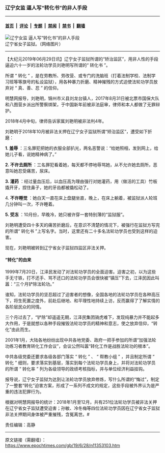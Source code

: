 ### 辽宁女监 逼人写“转化书”的非人手段

---

#### [首页](../../../..?n11353103) &nbsp;|&nbsp; [评论](../../../../../epoch-comment?n11353103) &nbsp;|&nbsp; [专题](../../../../../epoch-special?n11353103) &nbsp;|&nbsp; [禁闻](../../../../../epoch-news?n11353103) &nbsp;|&nbsp; [禁书](../../../../../books?n11353103) &nbsp;|&nbsp; [翻墙](https://github.com/gfw-breaker/nogfw/blob/master/README.md?n11353103)


<div><img alt="辽宁女监 逼人写“转化书”的非人手段" class="attachment-djy_600_400 size-djy_600_400 wp-post-image" src="https://i.epochtimes.com/assets/uploads/2019/06/a-600x400-1-1.jpg"/>
<div class="caption">
 辽宁省女子监狱。（网络图片）
</div></div><hr/><div class="post_content" id="artbody" itemprop="articleBody">
 <!-- article content begin -->
 <p>
  【大纪元2019年06月29日讯】辽宁女子监狱所谓的“矫治监区”，用非人性的手段逼迫六十一岁的法轮功学员刘艳明写所谓的“
  <ok href="https://www.epochtimes.com/gb/tag/%E8%BD%AC%E5%8C%96%E4%B9%A6.html">
   转化书
  </ok>
  ”。
 </p>
 <p class="p4">
  <span class="s1">
   所谓
  </span>
  <span class="s3">
   “
  </span>
  <span class="s1">
   转化
  </span>
  <span class="s3">
   ”
  </span>
  <span class="s1">
   ，是在劳教所、劳改营、或专门的洗脑班（打着法制学校、法制学习班等等旗号的私设监狱），用各种暴力折磨、精神摧残的方式迫使法轮功学员放弃对
  </span>
  <span class="s3">
   “
  </span>
  <span class="s1">
   真、善、忍
  </span>
  <span class="s3">
   ”
  </span>
  <span class="s1">
   的信仰。
  </span>
 </p>
 <p class="p5">
  <span class="s1">
   明慧网报导，刘艳明，锦州市义县刘龙台镇人，2017年8月31日被北票市国保大队和八图营乡派出所警察绑架，于中国新年前被非法庭审，律师和本人都做了无罪辩护。
  </span>
 </p>
 <p class="p5">
  <span class="s1">
   2018年4月中旬，律师告诉家属刘艳明被非法判4年。
  </span>
 </p>
 <p class="p5">
  <span class="s1">
   刘艳明于2018年10月被非法关押在辽宁女子监狱所谓“矫治监区”，遭受如下折磨：
  </span>
 </p>
 <p class="p5">
  <span class="s1">
   <strong>
    1. 羞辱
   </strong>
   ：三名罪犯把她的衣服全部扒光，两名恶警说：“给她照相，发到网上，给她儿子看，说她精神病了。”
  </span>
 </p>
 <p class="p5">
  <span class="s1">
   <strong>
    2.
   </strong>
   <strong>
    不许去厕所
   </strong>
   ：三名罪犯看着她，每天都不停地辱骂她，从不允许她去厕所，恶意叫她忍受痛苦，尿床。
  </span>
 </p>
 <p class="p5">
  <span class="s1">
   <strong>
    3. 灌药
   </strong>
   ：经过量血压后，以血压高为理由强行对她灌药，用（做活的工具）竹板撬开牙，捏住鼻子，她的牙齿都被撬松动了。
  </span>
 </p>
 <p class="p5">
  <span class="s1">
   4.
   <strong>
    不许睡觉
   </strong>
   ：她白天一直在床上盘腿坐直，晚上，在床上躺着，被监狱派人轮班几分钟叫一次，不许睡着。
  </span>
 </p>
 <p class="p5">
  <span class="s1">
   <strong>
    5. 受冻
   </strong>
   ：10月份，早晚冷，她只被许穿一套特别薄的“监狱服”。
  </span>
 </p>
 <p class="p5">
  <span class="s1">
   刘艳明遭受四十多天的痛苦折磨后，在意识不清楚的情况下，被强行在监狱方写完的所谓“
   <ok href="https://www.epochtimes.com/gb/tag/%E8%BD%AC%E5%8C%96%E4%B9%A6.html">
    转化书
   </ok>
   ”上写名字。当时，这里还有二十多名法轮功学员也受到这样的迫害。
  </span>
 </p>
 <p class="p5">
  <span class="s1">
   现在，刘艳明被转到辽宁省女子监狱四监区非法关押。
  </span>
 </p>
 <h4 class="p5">
  <span class="s1">
   “转化”的由来
  </span>
 </h4>
 <p class="p5">
  <span class="s1">
   1999年7月20日，江泽民发动了对法轮功学员的全面迫害。迫害之初，以为这些手无寸铁，打不还手、骂不还口的法轮功学员会很快被“镇压”下去，江泽民因此叫嚣：“三个月铲除法轮功。”
  </span>
 </p>
 <p class="p5">
  <span class="s1">
   谁知，法轮功学员的坚忍超过了迫害者的想像，全国各地的法轮功学员在各种高压下，将生死置之度外，前赴后继地、和平理性地持续上访，反而赢得了了解实情的各阶层民众的同情。
  </span>
 </p>
 <p class="p5">
  <span class="s1">
   三个月过去了，“铲除”却遥遥无期，江泽民集团骑虎难下，发现纯暴力并不能起多大作用，于是就想以各种手段摧毁法轮功学员的精神和意志，使之放弃信仰，“转化”由此而生。
  </span>
 </p>
 <p class="p5">
  <span class="s1">
   2001年1月，大陆各地纷纷出现中共各地党委、政府一把手参加的所谓“加强法轮功练习者教育转化工作会议”，会议公然叫嚣“转化工作是战胜法轮功的根本”。
  </span>
 </p>
 <p class="p4">
  <span class="s1">
   中共各级党委还要求各级各部门落实
  </span>
  <span class="s3">
   “
  </span>
  <span class="s1">
   转化
  </span>
  <span class="s3">
   ”
  </span>
  <span class="s1">
   、
  </span>
  <span class="s3">
   “
  </span>
  <span class="s1">
   帮教小组
  </span>
  <span class="s3">
   ”
  </span>
  <span class="s1">
   ，并且制定所谓
  </span>
  <span class="s3">
   “
  </span>
  <span class="s1">
   转化
  </span>
  <span class="s3">
   ”
  </span>
  <span class="s1">
   细则，要求落实到基层，落实到每个法轮功学员身上，并将对法轮功学员的所谓
  </span>
  <span class="s3">
   “
  </span>
  <span class="s1">
   转化率
  </span>
  <span class="s3">
   ”
  </span>
  <span class="s1">
   列为各级领导的政绩考核指标，并与单位经济利益挂钩。
  </span>
 </p>
 <p class="p2">
  <span class="s1">
   报导说，辽宁女子监狱为达到让法轮功学员放弃修炼，写什么所谓的“悔过”，制定了一整套“转化”迫害方案，形成了一系列不成文的规定，这些手段被外界认为是严重的违法犯罪行为。
  </span>
 </p>
 <p class="p5">
  <span class="s1">
   根据对明慧网报导的统计：2018年1月至12月，共有251位法轮功学员被非法关押在辽宁省女子监狱遭受迫害；孙敏、冷冬梅等四位法轮功学员因在辽宁省女子监狱非法关押期间身体被严重摧残，含冤离世。#
  </span>
 </p>
 <p class="p5">
  责任编辑：高静
 </p>
 <!-- article content end -->
 <div id="below_article_ad">
 </div>
</div>


---

原文链接（需翻墙）：https://www.epochtimes.com/gb/19/6/28/n11353103.htm